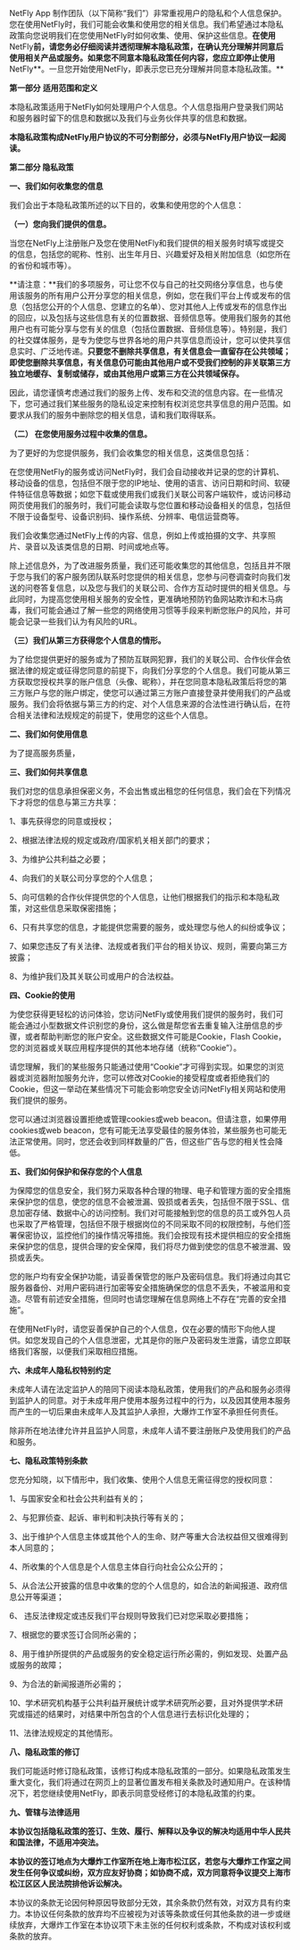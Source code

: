 NetFly App 制作团队（以下简称“我们”）非常重视用户的隐私和个人信息保护。您在使用NetFly时，我们可能会收集和使用您的相关信息。我们希望通过本隐私政策向您说明我们在您使用NetFly时如何收集、使用、保护这些信息。**在使用**NetFly**前，请您务必仔细阅读并透彻理解本隐私政策，在确认充分理解并同意后使用相关产品或服务。如果您不同意本隐私政策任何内容，您应立即停止使用**NetFly**。一旦您开始使用NetFly，即表示您已充分理解并同意本隐私政策。**

 

**第一部分** **适用范围和定义**

本隐私政策适用于NetFly如何处理用户个人信息。个人信息指用户登录我们网站和服务器时留下的信息和数据以及我们与业务伙伴共享的信息和数据。

**本隐私政策构成NetFly用户协议的不可分割部分，必须与NetFly用户协议一起阅读。**

 

**第二部分 隐私政策**

**一、我们如何收集您的信息**

我们会出于本隐私政策所述的以下目的，收集和使用您的个人信息：

**（一）您向我们提供的信息。**

当您在NetFly上注册账户及您在使用NetFly和我们提供的相关服务时填写或提交的信息，包括您的昵称、性别、出生年月日、兴趣爱好及相关附加信息（如您所在的省份和城市等）。

**请注意：**我们的多项服务，可让您不仅与自己的社交网络分享信息，也与使用该服务的所有用户公开分享您的相关信息，例如，您在我们平台上传或发布的信息（包括您公开的个人信息、您建立的名单）、您对其他人上传或发布的信息作出的回应，以及包括与这些信息有关的位置数据、音频信息等。使用我们服务的其他用户也有可能分享与您有关的信息（包括位置数据、音频信息等）。特别是，我们的社交媒体服务，是专为使您与世界各地的用户共享信息而设计，您可以使共享信息实时、广泛地传递。**只要您不删除共享信息，有关信息会一直留存在公共领域；即使您删除共享信息，有关信息仍可能由其他用户或不受我们控制的非关联第三方独立地缓存、复制或储存，或由其他用户或第三方在公共领域保存。**

因此，请您谨慎考虑通过我们的服务上传、发布和交流的信息内容。在一些情况下，您可通过我们某些服务的隐私设定来控制有权浏览您共享信息的用户范围。如要求从我们的服务中删除您的相关信息，请和我们取得联系。

 

**（二） 在您使用服务过程中收集的信息。**

为了更好的为您提供服务，我们会收集您的相关信息，这类信息包括：

在您使用NetFly的服务或访问NetFly时，我们会自动接收并记录的您的计算机、移动设备的信息，包括但不限于您的IP地址、使用的语言、访问日期和时间、软硬件特征信息等数据；如您下载或使用我们或我们关联公司客户端软件，或访问移动网页使用我们的服务时，我们可能会读取与您位置和移动设备相关的信息，包括但不限于设备型号、设备识别码、操作系统、分辨率、电信运营商等。

我们会收集您通过NetFly上传的内容、信息，例如上传或拍摄的文字、共享照片、录音以及该类信息的日期、时间或地点等。

除上述信息外，为了改进服务质量，我们还可能收集您的其他信息，包括且并不限于您与我们的客户服务团队联系时您提供的相关信息，您参与问卷调查时向我们发送的问卷答复信息，以及您与我们的关联公司、合作方互动时提供的相关信息。与此同时，为提高您使用相关服务的安全性，更准确地预防钓鱼网站欺诈和木马病毒，我们可能会通过了解一些您的网络使用习惯等手段来判断您账户的风险，并可能会记录一些我们认为有风险的URL。

 

**（三）我们从第三方获得您个人信息的情形。**

为了给您提供更好的服务或为了预防互联网犯罪，我们的关联公司、合作伙伴会依据法律的规定或征得您同意的前提下，向我们分享您的个人信息。我们可能从第三方获取您授权共享的账户信息（头像、昵称），并在您同意本隐私政策后将您的第三方账户与您的账户绑定，使您可以通过第三方账户直接登录并使用我们的产品或服务。我们会将依据与第三方的约定、对个人信息来源的合法性进行确认后，在符合相关法律和法规规定的前提下，使用您的这些个人信息。

 

**二、我们如何使用信息**

为了提高服务质量，

 

**三、我们如何共享信息**

我们对您的信息承担保密义务，不会出售或出租您的任何信息，我们会在下列情况下才将您的信息与第三方共享：

1、事先获得您的同意或授权；

2、根据法律法规的规定或政府/国家机关相关部门的要求；

3、为维护公共利益之必要；

4、向我们的关联公司分享您的个人信息；

5、向可信赖的合作伙伴提供您的个人信息，让他们根据我们的指示和本隐私政策，对这些信息采取保密措施；

6、只有共享您的信息，才能提供您需要的服务，或处理您与他人的纠纷或争议；

7、如果您违反了有关法律、法规或者我们平台的相关协议、规则，需要向第三方披露；

8、为维护我们及其关联公司或用户的合法权益。

 

**四、Cookie的使用**

为使您获得更轻松的访问体验，您访问NetFly或使用我们提供的服务时，我们可能会通过小型数据文件识别您的身份，这么做是帮您省去重复输入注册信息的步骤，或者帮助判断您的账户安全。这些数据文件可能是Cookie，Flash Cookie，您的浏览器或关联应用程序提供的其他本地存储（统称“Cookie”）。

请您理解，我们的某些服务只能通过使用“Cookie”才可得到实现。如果您的浏览器或浏览器附加服务允许，您可以修改对Cookie的接受程度或者拒绝我们的Cookie，但这一举动在某些情况下可能会影响您安全访问NetFly相关网站和使用我们提供的服务。

您可以通过浏览器设置拒绝或管理cookies或web beacon。但请注意，如果停用cookies或web beacon，您有可能无法享受最佳的服务体验，某些服务也可能无法正常使用。同时，您还会收到同样数量的广告，但这些广告与您的相关性会降低。

 

**五、我们如何保护和保存您的个人信息**

为保障您的信息安全，我们努力采取各种合理的物理、电子和管理方面的安全措施来保护您的信息，使您的信息不会被泄漏、毁损或者丢失，包括但不限于SSL、信息加密存储、数据中心的访问控制。我们对可能接触到您的信息的员工或外包人员也采取了严格管理，包括但不限于根据岗位的不同采取不同的权限控制，与他们签署保密协议，监控他们的操作情况等措施。我们会按现有技术提供相应的安全措施来保护您的信息，提供合理的安全保障，我们将尽力做到使您的信息不被泄漏、毁损或丢失。

您的账户均有安全保护功能，请妥善保管您的账户及密码信息。我们将通过向其它服务器备份、对用户密码进行加密等安全措施确保您的信息不丢失，不被滥用和变造。尽管有前述安全措施，但同时也请您理解在信息网络上不存在“完善的安全措施”。

在使用NetFly时，请您妥善保护自己的个人信息，仅在必要的情形下向他人提供。如您发现自己的个人信息泄密，尤其是你的账户及密码发生泄露，请您立即联络我们客服，以便我们采取相应措施。

 

**六、未成年人隐私权特别约定**

未成年人请在法定监护人的陪同下阅读本隐私政策，使用我们的产品和服务必须得到监护人的同意。对于未成年用户使用本服务过程中的行为，以及因其使用本服务而产生的一切后果由未成年人及其监护人承担，大爆炸工作室不承担任何责任。

除非所在地法律允许并且监护人同意，未成年人请不要注册账户及使用我们的产品和服务。

 

**七、隐私政策特别条款**

您充分知晓，以下情形中，我们收集、使用个人信息无需征得您的授权同意：

1、与国家安全和社会公共利益有关的；

2、与犯罪侦查、起诉、审判和判决执行等有关的；

3、出于维护个人信息主体或其他个人的生命、财产等重大合法权益但又很难得到本人同意的；

4、所收集的个人信息是个人信息主体自行向社会公众公开的；

5、从合法公开披露的信息中收集的您的个人信息的，如合法的新闻报道、政府信息公开等渠道；

6、 违反法律规定或违反我们平台规则导致我们已对您采取必要措施；

7、根据您的要求签订合同所必需的；

8、用于维护所提供的产品或服务的安全稳定运行所必需的，例如发现、处置产品或服务的故障；

9、为合法的新闻报道所必需的；

10、学术研究机构基于公共利益开展统计或学术研究所必要，且对外提供学术研究或描述的结果时，对结果中所包含的个人信息进行去标识化处理的；

11、法律法规规定的其他情形。

 

**八、隐私政策的修订**

我们可能适时修订隐私政策，该修订构成本隐私政策的一部分。如果隐私政策发生重大变化，我们将通过在网页上的显著位置发布相关条款及时通知用户。在该种情况下，若您继续使用NetFly，即表示同意受经修订的本隐私政策的约束。

 

**九、管辖与法律适用**

**本协议包括隐私政策的签订、生效、履行、解释以及争议的解决均适用中华人民共和国法律，不适用冲突法。**

**本协议的签订地点为大爆炸工作室所在地上海市松江区，若您与大爆炸工作室之间发生任何争议或纠纷，双方应友好协商；如协商不成，双方同意将争议提交上海市松江区区人民法院排他诉讼解决。**

本协议的条款无论因何种原因导致部分无效，其余条款仍然有效，对双方具有约束力。本协议任何条款的放弃均不应被视为对该等条款或任何其他条款的进一步或继续放弃，大爆炸工作室在本协议项下未主张的任何权利或条款，不构成对该权利或条款的放弃。
